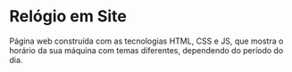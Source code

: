 # Relógio em Site
 Página web construída com as tecnologias HTML, CSS e JS, que mostra o horário da sua máquina com temas diferentes, dependendo do período do dia.

